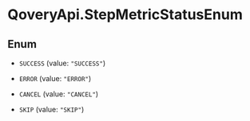 # QoveryApi.StepMetricStatusEnum

## Enum


* `SUCCESS` (value: `"SUCCESS"`)

* `ERROR` (value: `"ERROR"`)

* `CANCEL` (value: `"CANCEL"`)

* `SKIP` (value: `"SKIP"`)



